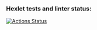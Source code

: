 ### Hexlet tests and linter status:
[![Actions Status](https://github.com/EzhovAndrew-YaP/algorithms-project-69/actions/workflows/hexlet-check.yml/badge.svg)](https://github.com/EzhovAndrew-YaP/algorithms-project-69/actions)